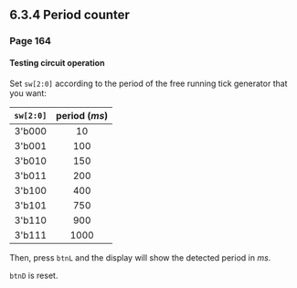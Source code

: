 6.3.4 Period counter
--------------------

### Page 164

#### Testing circuit operation

Set `sw[2:0]` according to the period of the free running tick generator that you want:


| `sw[2:0]` | period (*ms*) |
|:---------:|:-------------:|
|   3'b000  |       10      |
|   3'b001  |      100      |
|   3'b010  |      150      |
|   3'b011  |      200      |
|   3'b100  |      400      |
|   3'b101  |      750      |
|   3'b110  |      900      |
|   3'b111  |      1000     |

Then, press `btnL` and the display will show the detected period in *ms*.

`btnD` is reset.
